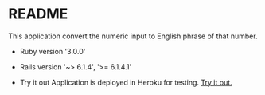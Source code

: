 # README

This application convert the numeric input to English phrase of that number.

* Ruby version
'3.0.0'

* Rails version
'~> 6.1.4', '>= 6.1.4.1'

* Try it out
Application is deployed in Heroku for testing. [Try it out.](https://arcane-lake-87430.herokuapp.com/)

